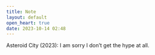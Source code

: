 ```yaml
---
title: Note
layout: default
open_heart: true
date: 2023-10-14 02:48
---
```


Asteroid City (2023): I am sorry I don’t get the hype at all.
